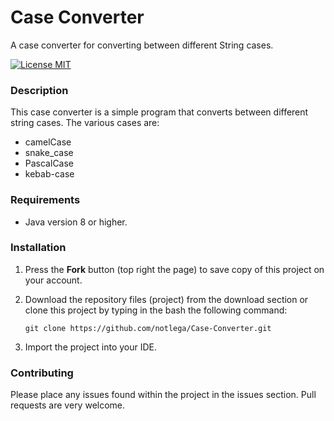 # Case Converter
A case converter for converting between different String cases.

[![License MIT](https://img.shields.io/badge/license-MIT-blue.svg)](LICENSE)

### Description
This case converter is a simple program that converts between different string cases.
The various cases are:
* camelCase
* snake_case
* PascalCase
* kebab-case

### Requirements
* Java version 8 or higher.

### Installation
1. Press the **Fork** button (top right the page) to save copy of this project on your account.

2. Download the repository files (project) from the download section or clone this project by typing in the bash the following command:

       git clone https://github.com/notlega/Case-Converter.git
3. Import the project into your IDE.

### Contributing
Please place any issues found within the project in the issues section.
Pull requests are very welcome.